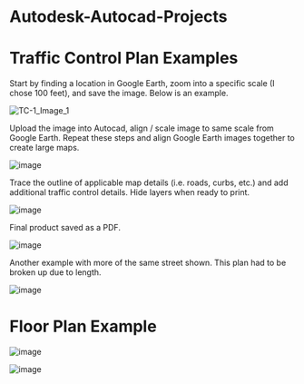 # Autodesk-Autocad-Projects

# Traffic Control Plan Examples

Start by finding a location in Google Earth, zoom into a specific scale (I chose 100 feet), and save the image. Below is an example.

![TC-1_Image_1](https://github.com/NollieAnalysis/Autodesk-Autocad-Projects/assets/163913188/6c548e42-01f7-48ad-aca0-24b978fba567)

Upload the image into Autocad, align / scale image to same scale from Google Earth. Repeat these steps and align Google Earth images together to create large maps.

![image](https://github.com/NollieAnalysis/Autodesk-Autocad-Projects/assets/163913188/bcc79239-11ec-4a5b-9726-688a8b2622b2)

Trace the outline of applicable map details (i.e. roads, curbs, etc.) and add additional traffic control details. Hide layers when ready to print.

![image](https://github.com/NollieAnalysis/Autodesk-Autocad-Projects/assets/163913188/3636eb80-c78c-4933-b1c0-083211927c6d)

Final product saved as a PDF.

![image](https://github.com/NollieAnalysis/Autodesk-Autocad-Projects/assets/163913188/24c06c27-0e0a-4901-92b3-f302c523c626)

Another example with more of the same street shown. This plan had to be broken up due to length.

![image](https://github.com/NollieAnalysis/Autodesk-Autocad-Projects/assets/163913188/2647384f-1f8c-481b-9533-f18e899c091f)

# Floor Plan Example

![image](https://github.com/NollieAnalysis/Autodesk-Autocad-Projects/assets/163913188/173c9cd4-60d5-453f-b9c9-d9aea836afb7)

![image](https://github.com/NollieAnalysis/Autodesk-Autocad-Projects/assets/163913188/cce0d2ba-a402-4fe4-8616-922082328af6)

